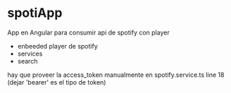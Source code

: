 # spotiApp
App en Angular para consumir api de spotify con player

- enbeeded player de spotify
- services
- search

hay que proveer la access_token manualmente en spotify.service.ts line 18 (dejar 'bearer' es el tipo de token)
